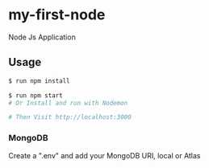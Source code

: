 # my-first-node
Node Js Application

## Usage
```sh
$ run npm install
```
```sh
$ run npm start
# Or Install and run with Nodemon

# Then Visit http://localhost:3000
```
### MongoDB
Create a ".env" and add your MongoDB URI, local or Atlas